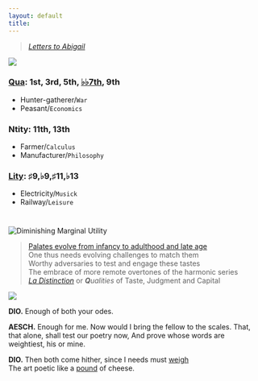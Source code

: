 ```yaml
---
layout: default
title: 
---
```


<script type="text/javascript" async
  src="https://cdnjs.cloudflare.com/ajax/libs/mathjax/2.7.7/MathJax.js?config=TeX-MML-AM_CHTML">
</script>

<script type="text/x-mathjax-config">
MathJax.Hub.Config({
  tex2jax: {
    inlineMath: [['$', '$'], ['\\(', '\\)']],
    processEscapes: true
  }
});
</script>

> *[Letters to Abigail](https://www.masshist.org/digitaladams/archive/doc?id=L17800512jasecond)*

![](https://upload.wikimedia.org/wikipedia/commons/4/49/%22The_School_of_Athens%22_by_Raffaello_Sanzio_da_Urbino.jpg)

### [Qua](https://www.economist.com/culture/2024/05/14/god-an-ageing-product-outperforms-expectations): 1st, 3rd, 5th, [♭♭7th](https://en.wikipedia.org/wiki/Chord_notation#Chord_quality), 9th  
- Hunter-gatherer/`War`
- Peasant/`Economics`
            
### Ntity: 11th, 13th
- Farmer/`Calculus`
- Manufacturer/`Philosophy`         

### [Lity](https://www.youtube.com/watch?v=4PjmW0dNePA): ♯9,♭9,♯11,♭13 
- Electricity/`Musick`
- Railway/`Leisure`

#
![Diminishing Marginal Utility](https://abikesa.github.io/johnadams/diminishing_marginalutility.png)

> [Palates evolve from infancy to adulthood and late age](https://abikesa.github.io/johnadams/)    
One thus needs evolving challenges to match them    
Worthy adversaries to test and engage these tastes    
The embrace of more remote overtones of the harmonic series    
[*La Distinction*](https://en.wikipedia.org/wiki/Distinction_(book)) or ***Q**ualities* of Taste, Judgment and Capital   

![](https://abikesa.github.io/johnadams/diminishing_returns_wsj.jpg)

**DIO.** Enough of both your odes.

**AESCH.** Enough for me. Now would I bring the fellow to the scales. That,       
that alone, shall test our poetry now, And prove whose words are      
  weightiest, his or mine.      

**DIO.** Then both come hither, since I needs must [weigh](https://www.gutenberg.org/cache/epub/7998/pg7998-images.html)     
The art poetic like a [pound](https://www.jstor.org/stable/696535) of cheese.     
